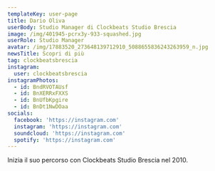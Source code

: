 ```yaml
---
templateKey: user-page
title: Dario Oliva
userBody: Studio Manager di Clockbeats Studio Brescia
image: /img/401945-pcrx3y-933-squashed.jpg
userRole: Studio Manager
avatar: /img/17883520_273648139712910_5088655836243263959_n.jpg
newsTitle: Scopri di più
tag: clockbeatsbrescia
instagram:
  user: clockbeatsbrescia
instagramPhotos:
  - id: BndRVOTAUsf
  - id: BnXERRxFXXS
  - id: BnUfbKpgire
  - id: BnDt1NwDOaa
socials:
  facebook: 'https://instagram.com'
  instagram: 'https://instagram.com'
  soundcloud: 'https://instagram.com'
  spotify: 'https://instagram.com'
---
```

Inizia il suo percorso con Clockbeats Studio Brescia nel 2010.
